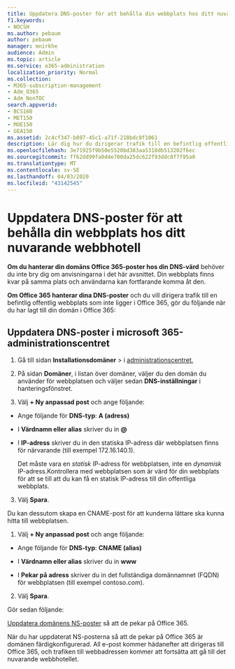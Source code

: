 ```yaml
---
title: Uppdatera DNS-poster för att behålla din webbplats hos ditt nuvarande webbhotell
f1.keywords:
- NOCSH
ms.author: pebaum
author: pebaum
manager: mnirkhe
audience: Admin
ms.topic: article
ms.service: o365-administration
localization_priority: Normal
ms.collection:
- M365-subscription-management
- Adm_O365
- Adm_NonTOC
search.appverid:
- BCS160
- MET150
- MOE150
- GEA150
ms.assetid: 2c4cf347-b897-45c1-a71f-210bdc8f1061
description: Lär dig hur du dirigerar trafik till en befintlig offentlig webbplats som finns utanför Office 365 om du har angett att Office 365 ska hantera DNS-poster för din anpassade domän.
ms.openlocfilehash: 3e71925f9b50e5520bd383aa5318db513202f6ec
ms.sourcegitcommit: ff62dd99fa0d4e780da25dc622f93ddc8f7f95a0
ms.translationtype: MT
ms.contentlocale: sv-SE
ms.lasthandoff: 04/03/2020
ms.locfileid: "43142545"
---
```

# <a name="update-dns-records-to-keep-your-website-with-your-current-hosting-provider"></a>Uppdatera DNS-poster för att behålla din webbplats hos ditt nuvarande webbhotell

 **Om du hanterar din domäns Office 365-poster hos din DNS-värd** behöver du inte bry dig om anvisningarna i det här avsnittet. Din webbplats finns kvar på samma plats och användarna kan fortfarande komma åt den. 
  
 **Om Office 365 hanterar dina DNS-poster** och du vill dirigera trafik till en befintlig offentlig webbplats som inte ligger i Office 365, gör du följande när du har lagt till din domän i Office 365: 
  
## <a name="update-dns-records-in-the-microsoft-365-admin-center"></a>Uppdatera DNS-poster i microsoft 365-administrationscentret
1. Gå till sidan **Installationsdomäner** \> i <a href="https://go.microsoft.com/fwlink/p/?linkid=834818" target="_blank">administrationscentret.</a>

2. På sidan **Domäner**, i listan över domäner, väljer du den domän du använder för webbplatsen och väljer sedan **DNS-inställningar** i hanteringsfönstret. 
    
3. Välj **+ Ny anpassad post** och ange följande: 
    
  - Ange följande för **DNS-typ**: **A (adress)**
    
  - I **Värdnamn eller alias** skriver du in **@**
    
  - I **IP-adress** skriver du in den statiska IP-adress där webbplatsen finns för närvarande (till exempel 172.16.140.1). 
    
    Det måste vara en  *statisk*  IP-adress för webbplatsen, inte en  *dynamisk*  IP-adress.Kontrollera med webbplatsen som är värd för din webbplats för att se till att du kan få en statisk IP-adress till din offentliga webbplats. 
    
3. Välj **Spara**. 
    
Du kan dessutom skapa en CNAME-post för att kunderna lättare ska kunna hitta till webbplatsen.
  
1. Välj **+ Ny anpassad post** och ange följande: 
    
  - Ange följande för **DNS-typ**: **CNAME (alias)**
    
  - I **Värdnamn eller alias** skriver du in **www**
    
  - I **Pekar på adress** skriver du in det fullständiga domännamnet (FQDN) för webbplatsen (till exempel contoso.com). 
    
2. Välj **Spara**. 
    
Gör sedan följande:
  
[Uppdatera domänens NS-poster](https://support.office.com/article/a46bec33-2c78-4f45-a96c-b64b2a5bae22.aspx) så att de pekar på Office 365. 
  
När du har uppdaterat NS-posterna så att de pekar på Office 365 är domänen färdigkonfigurerad. All e-post kommer hädanefter att dirigeras till Office 365, och trafiken till webbadressen kommer att fortsätta att gå till det nuvarande webbhotellet.
 

